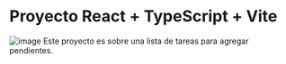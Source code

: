 # Proyecto React + TypeScript + Vite

![image](https://github.com/user-attachments/assets/7def3c43-5a76-44ae-b903-51e7d8793900) Este proyecto es sobre una lista de tareas para agregar pendientes. 

